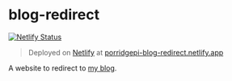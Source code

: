 # blog-redirect

[![Netlify Status](https://api.netlify.com/api/v1/badges/e9a830a6-1c4e-4365-99ea-9bc7fdac2ef0/deploy-status)](https://porridgepi-blog-redirect.netlify.app)

> Deployed on [Netlify](https://netlify.com) at [porridgepi-blog-redirect.netlify.app](https://porridgepi-blog-redirect.netlify.app)

A website to redirect to [my blog](https://blog.yikun.me).
